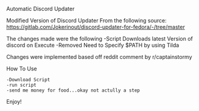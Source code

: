 Automatic Discord Updater

Modified Version of Discord Updater From the following source:
https://gitlab.com/Jokerinout/discord-updater-for-fedora/-/tree/master

The changes made were the following
	-Script Downloads latest Version of discord on Execute
	-Removed Need to Specify $PATH by using Tilda 
	
Changes were implemented based off reddit comment by r/captainstormy


How To Use

	-Download Script
	-run script 
	-send me money for food...okay not actully a step

Enjoy!
